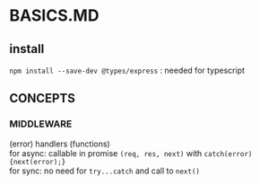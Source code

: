 # BASICS.MD

## install
`npm install --save-dev @types/express` : needed for typescript  

## CONCEPTS

### MIDDLEWARE
(error) handlers (functions)  
for async: callable in promise `(req, res, next)` with `catch(error) {next(error);}`  
for sync: no need for `try...catch` and call to `next()`  